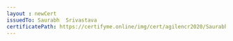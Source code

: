 ```yaml
--- 
layout : newCert 
issuedTo: Saurabh  Srivastava 
certificatePath: https://certifyme.online/img/cert/agilencr2020/SaurabhSrivastava_f3f72.png
--- 
```

